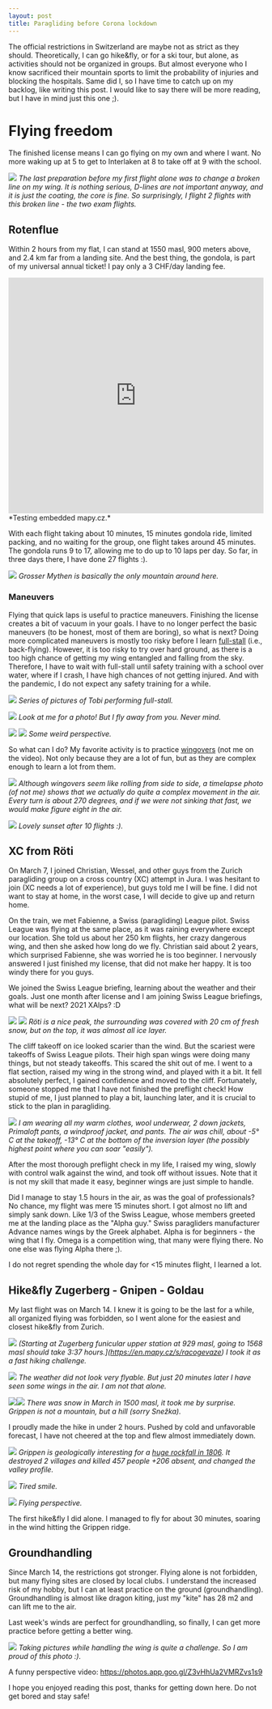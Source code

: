 ```yaml
---
layout: post
title: Paragliding before Corona lockdown
---
```



The official restrictions in Switzerland are maybe not as strict as they should. Theoretically, I can go hike&fly, or for a ski tour, but alone, as activities should not be organized in groups. But almost everyone who I know sacrificed their mountain sports to limit the probability of injuries and blocking the hospitals. Same did I, so I have time to catch up on my backlog, like writing this post. I would like to say there will be more reading, but I have in mind just this one ;).

# Flying freedom

The finished license means I can go flying on my own and where I want. No more waking up at 5 to get to Interlaken at 8 to take off at 9 with the school. 

![](https://lh3.googleusercontent.com/iDZna7TvM7Njn71BfNEz5ylHgq5dq5qjmAQEvi4ku5M7-lZnZOj-Kq03rpi9zWG5_qGE5tBSbd9m6Ui70VBIDtkdzkRMndlTCdIVDYyEeFRhWKyA9bQfBQQvLYWJTI82iNapXsUZtcg=w2160-h1440-no)
*The last preparation before my first flight alone was to change a broken line on my wing. It is nothing serious, D-lines are not important anyway, and it is just the coating, the core is fine. So surprisingly, I flight 2 flights with this broken line - the two exam flights.*

## Rotenflue

Within 2 hours from my flat, I can stand at 1550 masl, 900 meters above, and 2.4 km far from a landing site. And the best thing, the gondola, is part of my universal annual ticket! I pay only a 3 CHF/day landing fee.

<iframe style="border:none" src="https://en.frame.mapy.cz/s/hurezusujo" width="100%" height="466" frameborder="0"></iframe>
*Testing embedded mapy.cz.*

With each flight taking about 10 minutes, 15 minutes gondola ride, limited packing, and no waiting for the group, one flight takes around 45 minutes. The gondola runs 9 to 17, allowing me to do up to 10 laps per day. So far, in three days there, I have done 27 flights :).

![](https://lh3.googleusercontent.com/qzwd5nxUbocNY2FEGIOxdtfrYZDiWjr-CBPvQxAjRSxYBKu4UhpckDdX6pQbclrIsk2E_Cdx6l9HeSX8pPzgjtQ5Ny-Brg1G9j5NdO-u_bzDmbVu72AyWLHZkAX_kxDWsTKCzQFgU3Y=w2160-h1440-no)
*Grosser Mythen is basically the only mountain around here.*

### Maneuvers

Flying that quick laps is useful to practice maneuvers. Finishing the license creates a bit of vacuum in your goals. I have to no longer perfect the basic maneuvers (to be honest, most of them are boring), so what is next? Doing more complicated maneuvers is mostly too risky before I learn [full-stall](https://justacro.com/tricks/english/full-stall) (i.e., back-flying). However, it is too risky to try over hard ground, as there is a too high chance of getting my wing entangled and falling from the sky. Therefore, I have to wait with full-stall until safety training with a school over water, where if I crash, I have high chances of not getting injured. And with the pandemic, I do not expect any safety training for a while.

![](https://lh3.googleusercontent.com/W6b9qHPAbE5LstoY3sCtrmp0AP64yonvfHMj1Ir3L_ngDFKkVCi9t1HJ0rwo5a5sGriMXwRXjOxMqZWbHsqrYNkFPuUd3uAAXL80UJmi40_51o7tXGTipa8ybHeMqxEfulTLrACmEKo=w808-h540-no)
*Series of pictures of Tobi performing full-stall.*

![](https://lh3.googleusercontent.com/Vu_QJySA05KiA3hpMJCOf-RlVK7YtZvkxifwoumGPlcRiFtZtO9g4UBCyX556lA0dCtKTk4UgL75Qja4_aob0uYnDyb7eqkAl_Pb7WEBHDAJZx0hU1WcmD2tzUWikqaTkRySVfWSAqs=w2160-h1440-no)
*Look at me for a photo! But I fly away from you. Never mind.*

![](https://lh3.googleusercontent.com/HVTl6_VewbaUrRplShqqybusIwS3R-mE52qyxVb_cqvtuQdlsNZFNQm36MZbg7GK9boN0rkkwBVmtFwfUOsMx7icUKbU9ZcbUHvqcOcQSz4tb2B-YpitQ4ypaL0IZMitNJjtWYQzeE8=w2160-h1440-no)
![](https://lh3.googleusercontent.com/1ANknjsTb7qNjI_3wrA7ppPCugkQOjT1urZW-17WAcjQkE8xO0kd5HcjFvEFNBtN0qwbcUMGOiabX2DlrzYffpg88xDhyqVZFQqgmD5JkCSRTyH2mOESD0lizKSeKI-epyaoXqqT67g=w2160-h1440-no)
*Some weird perspective.*

So what can I do? My favorite activity is to practice [wingovers](https://www.youtube.com/watch?v=Yub1L2ClnGM) (not me on the video). Not only because they are a lot of fun, but as they are complex enough to learn a lot from them. 

![](https://www.sportparagliding.com/wp-content/uploads/2010/12/wing-over-k2-1024x943.jpg)
*Although wingovers seem like rolling from side to side, a timelapse photo (of not me) shows that we actually do quite a complex movement in the air. Every turn is about 270 degrees, and if we were not sinking that fast, we would make figure eight in the air.*

![](https://lh3.googleusercontent.com/y4FzRwzhP_Y7W6Bm_PI55ByMyMcUvgU7b0HRXDNZugEAw0VUOHNlBP-dThRrthM_ztJ8cj-KQr5LtOiw1DNFl2sRUdg_N_go-7AfRUMjNZaDBTvwL4fhvktcDiUG6aJa3of6W17eakU=w2160-h1440-no)
*Lovely sunset after 10 flights :).*

## XC from Röti

On March 7, I joined Christian, Wessel, and other guys from the Zurich paragliding group on a cross country (XC) attempt in Jura. I was hesitant to join (XC needs a lot of experience), but guys told me I will be fine. I did not want to stay at home, in the worst case, I will decide to give up and return home.

On the train, we met Fabienne, a Swiss (paragliding) League pilot. Swiss League was flying at the same place, as it was raining everywhere except our location. She told us about her 250 km flights, her crazy dangerous wing, and then she asked how long do we fly. Christian said about 2 years, which surprised Fabienne, she was worried he is too beginner. I nervously answered I just finished my license, that did not make her happy. It is too windy there for you guys.

We joined the Swiss League briefing, learning about the weather and their goals. Just one month after license and I am joining Swiss League briefings, what will be next? 2021 XAlps? :D

![](https://lh3.googleusercontent.com/dZ5hPFo36RFGuCeR7IgWATMDgvqixmiI9LtfIDu0iQg6ecntvDmWJQr5sjXfDKx91sFIbm0IDHcRvK_jGMjFlKE_9n6VyTKbwret50a1Ditb2O4f232Bb_71htxq4A4kGDg3J30e3dQ=w2560-h673-no)
![](https://lh3.googleusercontent.com/VZaaopXvpIyDd1U0Ic92-icUMpdHZ67-qBvaRkgiVAkPzij8xAHptqEoW8IF8yp7IWI_-kUJC08trg6YF5G1ATGIWsYXCRKM7iT-bXUNQigrUvkdexGzm1NtG-ONQBU4aRdj-QHebUY=w2560-h1440-no)
*Röti is a nice peak, the surrounding was covered with 20 cm of fresh snow, but on the top, it was almost all ice layer.*

The cliff takeoff on ice looked scarier than the wind. But the scariest were takeoffs of Swiss League pilots. Their high span wings were doing many things, but not steady takeoffs. This scared the shit out of me. I went to a flat section, raised my wing in the strong wind, and played with it a bit. It fell absolutely perfect, I gained confidence and moved to the cliff. Fortunately, someone stopped me that I have not finished the preflight check! How stupid of me, I just planned to play a bit, launching later, and it is crucial to stick to the plan in paragliding.

![](https://lh3.googleusercontent.com/k340V1ngUpGNLFXG07L5iFyMvalVQZoLjY3tbEpqYTOhDbx9A9xvu9FiDNKZOzOW65eliQdPrBYaoqBOrlIaA5BgmEKCEOz9fPtCONMJC8fbaXoBCR8-CSkpdHOmMRwhyAwEVoLlLX8=w2560-h1440-no)
*I am wearing all my warm clothes, wool underwear, 2 down jackets, Primaloft pants, a windproof jacket, and pants. The air was chill, about -5° C at the takeoff, -13° C at the bottom of the inversion layer (the possibly highest point where you can soar "easily").*

After the most thorough preflight check in my life, I raised my wing, slowly with control walk against the wind, and took off without issues. Note that it is not my skill that made it easy, beginner wings are just simple to handle.

Did I manage to stay 1.5 hours in the air, as was the goal of professionals? No chance, my flight was mere 15 minutes short. I got almost no lift and simply sank down. Like 1/3 of the Swiss League, whose members greeted me at the landing place as the "Alpha guy." Swiss paragliders manufacturer Advance names wings by the Greek alphabet. Alpha is for beginners - the wing that I fly. Omega is a competition wing, that many were flying there. No one else was flying Alpha there ;).

I do not regret spending the whole day for <15 minutes flight, I learned a lot.

## Hike&fly Zugerberg - Gnipen - Goldau

My last flight was on March 14. I knew it is going to be the last for a while,  all organized flying was forbidden, so I went alone for the easiest and closest hike&fly from Zurich.

![](https://lh3.googleusercontent.com/B74oYh-ks38svzwIJQGadLDkoE86IAyMWQP-FazIriyKUjlJglIIE3Kl32lHI5FyyZ978hP6vni2T2pDD70jO2mUd2cZ3I7dZM1tK7jZALAF89KuuzjQt5ME4NDSsA5dCdO_sJaHFz8=w720-h1280-no)
*(Starting at Zugerberg funicular upper station at 929 masl, going to 1568 masl should take 3:37 hours.](https://en.mapy.cz/s/racogevaze) I took it as a fast hiking challenge.*

![](https://lh3.googleusercontent.com/bN4PuKcxrDEq7R_5KeFbIn5UfTrtREVI9hNOLQ91AKgpfDAFMN6ZGky_ROOKMXmtbd5Im_7ac3pmh59C0Rm_WBun57qqPtPHpFmATnsy0PguOXjSJRIraXO5MDYxuATUwB0Ya326u4s=w2560-h1440-no)
*The weather did not look very flyable. But just 20 minutes later I have seen some wings in the air. I am not that alone.*

![](https://lh3.googleusercontent.com/43zoA4S1pkgJojjazZ1YRpKH6FsB8DrKfco9ZrN6P5RLRoE1LjZjaQoW-FyCLKQRpz0znHJ5dHXo5j1uWGKnw_xUnrGXYzcGrmyxqs4HlryCmFrb79fXEUaosuX-5mlJvMgcGN3InSw=w810-h1440-no)![](https://lh3.googleusercontent.com/PUv77ma7pdq9KBJ-bUPtvPBBrFFvwwTupuIzW367OCX8EaB5OINSdb4L1pHFjqFdgRjmAHeMxdEnvQFyDOk_O5xO0emOYmcXPkwksygQ-8-uiE4jid4Ci9z49Ouls18l2RebCPvREQE=w810-h1440-no)
*There was snow in March in 1500 masl, it took me by surprise. Grippen is not a mountain, but a hill (sorry Snežka).*

I proudly made the hike in under 2 hours. Pushed by cold and unfavorable forecast, I have not cheered at the top and flew almost immediately down.

![](https://lh3.googleusercontent.com/GJ6eYIOIU0aQyYUmThR3VRabvUZ7Ek-deLZptyvq7BD2Klr4HZ9OavPyhMAJFC53GE52JuTSfGapivjXCq1hupnBHPISyN39faXloz2uD8UAV2UK9heW91XUsN_V0u5NVoZ4bZ6SglA=w2560-h808-no)
*Grippen is geologically interesting for a [huge rockfall in 1806](https://de.wikipedia.org/wiki/Bergsturz_von_Goldau). It destroyed 2 villages and killed 457 people +206 absent, and changed the valley profile.*

![](https://lh3.googleusercontent.com/diy7HMPlspAscqeYbz8tSEo1swWcZhEHdqOjlp2g4lUcM-3tUkf3_-GD5FT3lUMJ8LwnpLQbPseNhdsv9H3V2XWGf1HW3XFKxO7yiSPjfAXiq_oDYd2fxBX0z9D84Y4Q5gW9dzZ9ieE=w2160-h1440-no)
*Tired smile.*

![](https://lh3.googleusercontent.com/46Pt4jhiZYqxliOp3fHO5ACtjaYYmsGB0FQV3H7XHcPTrEkH5j511PjR87YfszR9dffi57WGB4Ele_MHQSsVcs-If3nOIUYJVo4yDqejr3D7PCA0amsgdKk200H4H650-rezm9kkqK8=w2160-h1440-no)
*Flying perspective.*

The first hike&fly I did alone. I managed to fly for about 30 minutes, soaring in the wind hitting the Grippen ridge.

## Groundhandling

Since March 14, the restrictions got stronger. Flying alone is not forbidden, but many flying sites are closed by local clubs. I understand the increased risk of my hobby, but I can at least practice on the ground (groundhandling). Groundhandling is almost like dragon kiting, just my "kite" has 28 m2 and can lift me to the air.

Last week's winds are perfect for groundhandling, so finally, I can get more practice before getting a better wing.

![](https://lh3.googleusercontent.com/zXptc3lvNnCqA7BCxxnVUi4lJEeR0MkRqFYnM47N71zeimt0jKYMYiUNCVBsTW77bQC5XdH7NyVomxn2rf802IDH11nNZB7eE-zottZzMXowoTbQkNtb4aTjokvadXo1kS0xWAkaLjE=w1920-h1440-no)
*Taking pictures while handling the wing is quite a challenge. So I am proud of this photo :).*

A funny perspective video: https://photos.app.goo.gl/Z3vHhUa2VMRZvs1s9

I hope you enjoyed reading this post, thanks for getting down here. Do not get bored and stay safe!
